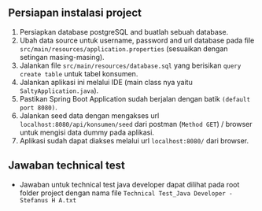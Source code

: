 ## Persiapan instalasi project

1.  Persiapkan database postgreSQL and buatlah sebuah database.
2.  Ubah data source untuk username, password and url database pada file `src/main/resources/application.properties` (sesuaikan dengan setingan masing-masing).
3.  Jalankan file `src/main/resources/database.sql` yang berisikan `query create table` untuk tabel konsumen.
4.  Jalankan aplikasi ini melalui IDE (main class nya yaitu `SaltyApplication.java`).
5.  Pastikan Spring Boot Application sudah berjalan dengan batik `(default port 8080)`.
6.  Jalankan seed data dengan mengakses url `localhost:8080/api/konsumen/seed` dari postman (`Method GET`) / browser untuk mengisi data dummy pada aplikasi.
7.  Aplikasi sudah dapat diakses melalui url `localhost:8080/` dari browser.

## Jawaban technical test
* Jawaban untuk technical test java developer dapat dilihat pada root folder project dengan nama file `Technical Test_Java Developer - Stefanus H A.txt`